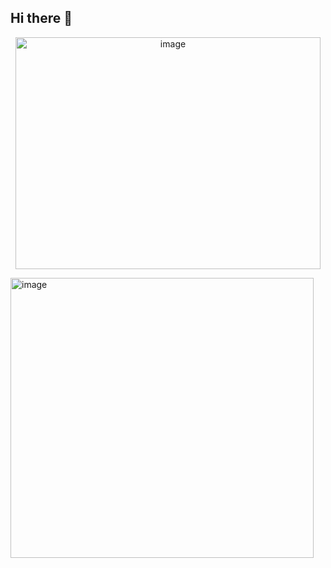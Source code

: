 ## Hi there 👋

<!--
**anptitd22/anptitd22** is a ✨ _special_ ✨ repository because its `README.md` (this file) appears on your GitHub profile.

Here are some ideas to get you started:

- 🔭 I’m currently working on ...
- 🌱 I’m currently learning ...
- 👯 I’m looking to collaborate on ...
- 🤔 I’m looking for help with ...
- 💬 Ask me about ...
- 📫 How to reach me: ...
- 😄 Pronouns: ...
- ⚡ Fun fact: ...
-->
<p align="center">
  <img width="488" height="371" alt="image" src="https://github.com/user-attachments/assets/463a9c16-6d6b-4052-8447-080328435690" />
</p>

<p align="right>Trích dẫn từ một câu nói kinh điển của 1 anh chàng Hoa Thánh</p>
  
<p align="center">
  <img width="485" height="448" alt="image" src="https://github.com/user-attachments/assets/b859e429-452d-46f6-90bc-8d55af4f727b" />
</p>
<p align="right>Trích dẫn từ 1 anh chàng Hoa Thanh Quế</p>
